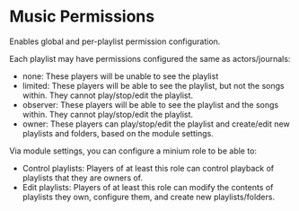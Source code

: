 # Music Permissions

Enables global and per-playlist permission configuration. 

Each playlist may have permissions configured the same as actors/journals:
 * none: These players will be unable to see the playlist 
 * limited: These players will be able to see the playlist, but not the songs within. They cannot play/stop/edit the playlist.
 * observer: These players will be able to see the playlist and the songs within. They cannot play/stop/edit the playlist.
 * owner: These players can play/stop/edit the playlist and create/edit new playlists and folders, based on the module settings.

Via module settings, you can configure a minium role to be able to:
 * Control playlists: Players of at least this role can control playback of playlists that they are owners of.
 * Edit playlists: Players of at least this role can modify the contents of playlists they own, configure them, and create new playlists/folders.
